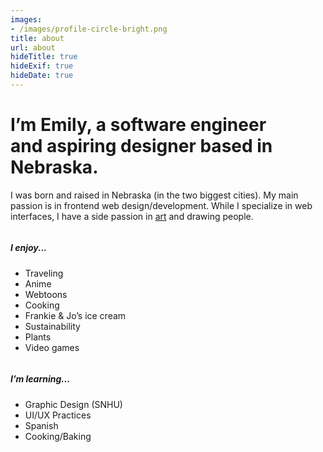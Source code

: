 ```yaml
---
images:
- /images/profile-circle-bright.png
title: about
url: about
hideTitle: true
hideExif: true
hideDate: true
---
```


<div align="left-aligned">
	<h1> I’m Emily, a software engineer<br> and aspiring designer based in Nebraska.</h1>
	<p> I was born and raised in Nebraska (in the two biggest cities<!--, so I’ve lived an average city life-->). My main passion is in frontend web design/development. While I specialize in web interfaces, I have a side passion in <a target="_blank" href="https://emily5.com/tags/art/" style="color: var(--main);" onmouseover="this.style.color='var(--dark)'" onmouseout="this.style.color='var(--main)'">art</a> and drawing people.</p>
	<div class="row">
		<div class="column">
			<h5>I enjoy...</h5>
			<ul>
				<li>Traveling</li>
				<li>Anime</li>
				<li>Webtoons</li>
				<li>Cooking</li>
				<li>Frankie & Jo’s ice cream</li>
				<li>Sustainability</li>
				<li>Plants</li>
				<li>Video games</li>
			</ul>
		</div>
		<div class="column">
			<h5>I’m learning...</h5>
			<ul>
				<li>Graphic Design (SNHU)</li>
				<li>UI/UX Practices</li>
				<li>Spanish</li>
				<li>Cooking/Baking</li>
			</ul>
		</div>
	</div>
</div>